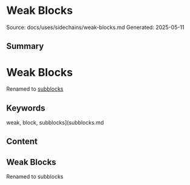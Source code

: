 # Weak Blocks
Source: docs/uses/sidechains/weak-blocks.md
Generated: 2025-05-11

## Summary
# Weak Blocks

Renamed to [subblocks](subblocks.md)

## Keywords
weak, block, subblocks](subblocks.md

## Content
## Weak Blocks
Renamed to subblocks
